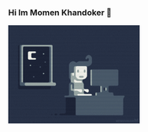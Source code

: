 ### Hi Im Momen Khandoker 👋

<!--
**opi919/opi919** is a ✨ _special_ ✨ repository because its `README.md` (this file) appears on your GitHub profile.

Here are some ideas to get you started:

- 🔭 I’m currently working on ...
- 🌱 I’m currently learning ...
- 👯 I’m looking to collaborate on ...
- 🤔 I’m looking for help with ...
- 💬 Ask me about ...
- 📫 How to reach me: ...
- 😄 Pronouns: ...
- ⚡ Fun fact: ...
-->
<img src="https://github.com/opi919/opi919/blob/main/e426702edf874b181aced1e2fa5c6cde.gif" height="200" weight="200">

